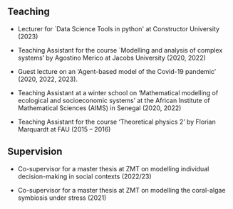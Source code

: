 ## Teaching 

- Lecturer for `Data Science Tools in python' at Constructor University (2023)

- Teaching Assistant for the course `Modelling and analysis of complex systems’ by Agostino Merico at Jacobs University (2020, 2022)

- Guest lecture on an ‘Agent-based model of the Covid-19 pandemic’ (2020, 2022, 2023).

- Teaching Assistant at a winter school on ‘Mathematical modelling of ecological and socioeconomic systems’ at the African Institute of Mathematical Sciences (AIMS) in Senegal (2020, 2022)

- Teaching Assistant for the course ‘Theoretical physics 2’ by Florian Marquardt at FAU (2015 – 2016)

## Supervision

- Co-supervisor for a master thesis at ZMT on modelling individual decision-making in social contexts (2022/23)

- Co-supervisor for a master thesis at ZMT on modelling the coral-algae symbiosis under stress (2021)